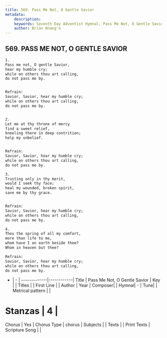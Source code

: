 ```yaml
---
title: 569. Pass Me Not, O Gentle Savior
metadata:
    description: 
    keywords: Seventh Day Adventist Hymnal, Pass Me Not, O Gentle Savior, , 
    author: Brian Onang'o
---
```



## 569. PASS ME NOT, O GENTLE SAVIOR

```txt
1.
Pass me not, O gentle Savior,
hear my humble cry;
while on others thou art calling,
do not pass me by.


Refrain:
Savior, Savior, hear my humble cry;
while on others thou art calling,
do not pass me by.


2.
Let me at thy throne of mercy
find a sweet relief,
kneeling there in deep contrition;
help my unbelief.


Refrain:
Savior, Savior, hear my humble cry;
while on others thou art calling,
do not pass me by.

3.
Trusting only in thy merit,
would I seek thy face;
heal my wounded, broken spirit,
save me by thy grace.


Refrain:
Savior, Savior, hear my humble cry;
while on others thou art calling,
do not pass me by.

4.
Thou the spring of all my comfort,
more than life to me,
whom have I on earth beside thee?
Whom in heaven but thee?

Refrain:
Savior, Savior, hear my humble cry;
while on others thou art calling,
do not pass me by.

```

- |   -  |
-------------|------------|
Title | Pass Me Not, O Gentle Savior |
Key |  |
Titles |  |
First Line |  |
Author | 
Year | 
Composer|  |
Hymnal|  - |
Tune|  |
Metrical pattern | |
# Stanzas | 4 |
Chorus | Yes |
Chorus Type | chorus |
Subjects |  |
Texts |  |
Print Texts | 
Scripture Song |  |
  
